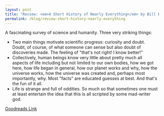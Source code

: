 ```yaml
---
layout: post
title: "Review: <em>A Short History of Nearly Everything</em> by Bill Bryson"
permalink: /blog/review-short-history-nearly-everything
---
```


A fascinating survey of science and humanity. Three very striking things:

- Two main things motivate scientific progress: curiosity and doubt. Doubt, of course, of what someone can sense but also doubt of discoveries made. The feeling of "that's not right! I know better!"
- Collectively, human beings know very little about pretty much all aspects of life including but not limited to our own bodies, how we got here, how life began in general, how our planet works and why, how the universe works, how the universe was created and, perhaps most importantly, why. Most "facts" are educated guesses at best. And that's the fun of it all.
- Life is strange and full of oddities. So much so that sometimes one must at least entertain the idea that this is all scripted by some mad-writer god.

[Goodreads Link](https://www.goodreads.com/book/show/21.A_Short_History_of_Nearly_Everything)